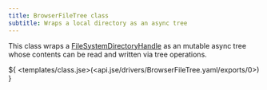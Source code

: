 ```yaml
---
title: BrowserFileTree class
subtitle: Wraps a local directory as an async tree
---
```


This class wraps a [FileSystemDirectoryHandle](https://developer.mozilla.org/en-US/docs/Web/API/FileSystemDirectoryHandle) as an mutable async tree whose contents can be read and written via tree operations.

${ <templates/class.jse>(<api.jse/drivers/BrowserFileTree.yaml/exports/0>) }
